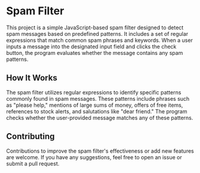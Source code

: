 # Spam Filter
This project is a simple JavaScript-based spam filter designed to detect spam messages based on predefined patterns. 
It includes a set of regular expressions that match common spam phrases and keywords. 
When a user inputs a message into the designated input field and clicks the check button, the program evaluates whether the message contains any spam patterns.

## How It Works
The spam filter utilizes regular expressions to identify specific patterns commonly found in spam messages. 
These patterns include phrases such as "please help," mentions of large sums of money, offers of free items, 
references to stock alerts, and salutations like "dear friend." The program checks whether the user-provided message matches any of these patterns.

## Contributing
Contributions to improve the spam filter's effectiveness or add new features are welcome. If you have any suggestions, feel free to open an issue or submit a pull request.
